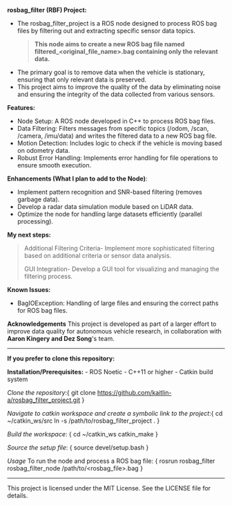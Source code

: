 **rosbag_filter (RBF) Project:** 
  - The rosbag_filter_project is a ROS node designed to process ROS bag files by filtering out and extracting specific sensor data topics. 
      > **This node aims to create a new ROS bag file named filtered_<original_file_name>.bag containing only the relevant data.**
  - The primary goal is to remove data when the vehicle is stationary, ensuring that only relevant data is preserved. 
  - This project aims to improve the quality of the data by eliminating noise and ensuring the integrity of the data collected from various sensors.

**Features:**
  - Node Setup: A ROS node developed in C++ to process ROS bag files.
  - Data Filtering: Filters messages from specific topics (/odom, /scan, /camera, /imu/data) and writes the filtered data to a new ROS bag file.
  - Motion Detection: Includes logic to check if the vehicle is moving based on odometry data.
  - Robust Error Handling: Implements error handling for file operations to ensure smooth execution.

**Enhancements (What I plan to add to the Node)**: 
  - Implement pattern recognition and SNR-based filtering (removes garbage data).
  - Develop a radar data simulation module based on LiDAR data.
  - Optimize the node for handling large datasets efficiently (parallel processing).

**My next steps:**
  > Additional Filtering Criteria- Implement more sophisticated filtering based on additional criteria or sensor data analysis.
> 
  > GUI Integration- Develop a GUI tool for visualizing and managing the filtering process.

**Known Issues:**
  - BagIOException: Handling of large files and ensuring the correct paths for ROS bag files.

>
**Acknowledgements**
This project is developed as part of a larger effort to improve data quality for autonomous vehicle research, in collaboration with **Aaron Kingery and Dez Song**'s team.

---------------------------------------------------------------------------------------------------------------------------------------------------------------------------------------
**If you prefer to clone this repository:** 

  **Installation/Prerequisites:**
    - ROS Noetic
    - C++11 or higher
    - Catkin build system

  *Clone the repository*:{
    git clone https://github.com/kaitlin-a/rosbag_filter_project.git
    } 

  *Navigate to catkin workspace and create a symbolic link to the project*:{
    cd ~/catkin_ws/src
    ln -s /path/to/rosbag_filter_project .
    }

  *Build the workspace*: {
    cd ~/catkin_ws
    catkin_make
    }

  *Source the setup file*: {
    source devel/setup.bash
    }

  *Usage*
    To run the node and process a ROS bag file: {
    rosrun rosbag_filter rosbag_filter_node /path/to/<rosbag_file>.bag
    }

---------------------------------------------------------------------------------------------------------------------------------------------------------------------------------------
This project is licensed under the MIT License. See the LICENSE file for details.
